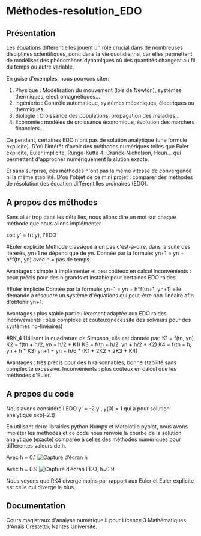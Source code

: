 # Méthodes-resolution_EDO

## Présentation

Les équations différentielles jouent un rôle crucial dans de nombreuses disciplines scientifiques, donc dans la vie quotidienne, car elles permettent de modéliser des phénomènes dynamiques où des quantités changent au fil du temps ou autre variable. 

En guise d'exemples, nous pouvons citer: 
1. Physique : Modélisation du mouvement (lois de Newton), systèmes thermiques, electromagnétiques...
2. Ingénierie : Contrôle automatique, systèmes mécaniques, électriques ou thermiques...
3. Biologie : Croissance des populations, propagation des maladies...
4. Economie : modèles de croissance économique, évolution des marchers financiers...

Ce pendant, certaines EDO n'ont pas de solution analytique (une formule explicite). D'où l'intérêt d'avoir des méthodes numériques telles que Euler explicite, Euler implicite, Runge-Kutta 4, Cranck-Nicholson, Heun... qui permettent d'approcher numériquement la slution exacte. 

Et sans surprise, ces méthodes n'ont pas la même vitesse de convergence ni la même stabilité. D'où l'objet de ce mini projet : comparer des méthodes de résolution des équation différentilles ordinaires (EDO).
## A propos des méthodes

Sans aller trop dans les détailles, nous allons dire un mot sur chaque méthode que nous allons implémenter. 

soit y' = f(t,y), l'EDO

#Euler explicite
Méthode classique à un pas c'est-à-dire, dans la suite des itérerés, yn+1 ne dépend que de yn. Donnée par la formule: yn+1 = yn + h*f(tn, yn)
avec h = pas de temps. 

Avantages : simple à implémenter et peu coûteux en calcul
Inconvénients : peux précis pour des h grands et instable pour certaines EDO raides. 

#Euler implicite
Donnée par la formule: yn+1 = yn + h*f(tn+1, yn+1)
elle demande à résoudre un système d'équations qui peut-être non-linéaire afin d'obtenir yn+1.

Avantages : plus stable particulièrement adaptée aux EDO raides. 
Inconvénients : plus complexe et coûteux(nécessite des solveurs pour des systèmes no-linéaires)

#RK_4
Utilisant la quadrature de Simpson, elle est donnée par: 
K1 = f(tn, yn)
K2 = f(tn + h/2, yn + h/2 * K1)
K3 = f(tn + h/2, yn + h/2 * K2)
K4 = f(tn + h, yn + h * K3)
yn+1 = yn + h/6 * (K1 + 2K2 + 2K3 + K4)

Avantages : très précis pour des h raisonnables, bonne stabilité sans compléxité excessive. 
Inconvénients : plus coûteux en calcul que les méthodes d'Euler. 


## A propos du code

Nous avons considéré l'EDO y' = -2.y , y(0) = 1
qui a pour solution analytique exp(-2.t)

En utilisant deux librairies python Numpy et Matplotlib.pyplot, nous avons impléter les méthodes et ce code nous renvoie la courbe de la solution analytique (exacte) comparée à celles des méthodes numériques pour différentes valeurs de h. 

Avec h = 0.1
![Capture d’écran h](https://github.com/user-attachments/assets/a6537d14-b955-49c2-a846-cb8c3e83db06)


Avec h = 0.9
![Capture d’écran EDO, h=0 9](https://github.com/user-attachments/assets/a213b41c-d3e4-441b-8c0c-8d3afdba7561)

Nous voyons que RK4 diverge moins par rapport aux Euler et Euler explicite est celle qui diverge le plus. 
## Documentation

Cours magistraux d'analyse numérique II pour Licence 3 Mathématiques d'Anaïs Crestetto, Nantes Université.

